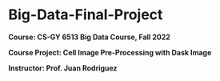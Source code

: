 # Big-Data-Final-Project

**Course: CS-GY 6513 Big Data Course, Fall 2022**

**Course Project: Cell Image Pre-Processing with Dask Image**

**Instructor: Prof. Juan Rodriguez**
<br /><br />

